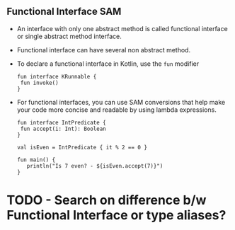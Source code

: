 ## Functional Interface SAM
- An interface with only one abstract method is called functional interface or single abstract method interface.
- Functional interface can have several non abstract method.
- To declare a functional interface in Kotlin, use the `fun` modifier

  ```
  fun interface KRunnable {
   fun invoke()
  }
  ```

- For functional interfaces, you can use SAM conversions that help make your code more concise and readable by using lambda expressions.

  ```
  fun interface IntPredicate {
   fun accept(i: Int): Boolean
  }

  val isEven = IntPredicate { it % 2 == 0 }

  fun main() {
     println("Is 7 even? - ${isEven.accept(7)}")
  }
  ```

# TODO - Search on difference b/w Functional Interface or type aliases?